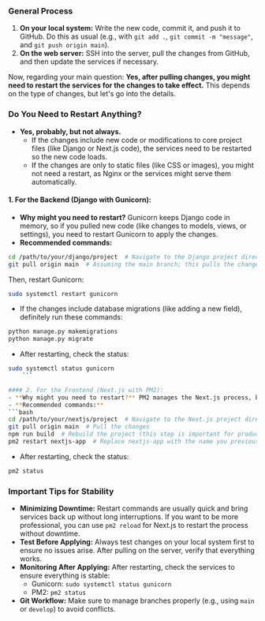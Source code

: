 ### General Process
1. **On your local system:** Write the new code, commit it, and push it to GitHub. Do this as usual (e.g., with `git add .`, `git commit -m "message"`, and `git push origin main`).
2. **On the web server:** SSH into the server, pull the changes from GitHub, and then update the services if necessary.

Now, regarding your main question: **Yes, after pulling changes, you might need to restart the services for the changes to take effect.** This depends on the type of changes, but let's go into the details.

### Do You Need to Restart Anything?
- **Yes, probably, but not always.** 
  - If the changes include new code or modifications to core project files (like Django or Next.js code), the services need to be restarted so the new code loads.
  - If the changes are only to static files (like CSS or images), you might not need a restart, as Nginx or the services might serve them automatically.

#### 1. For the Backend (Django with Gunicorn):
- **Why might you need to restart?** Gunicorn keeps Django code in memory, so if you pulled new code (like changes to models, views, or settings), you need to restart Gunicorn to apply the changes.
- **Recommended commands:**
```bash
cd /path/to/your/django/project  # Navigate to the Django project directory (e.g., RoyaClinic)
git pull origin main  # Assuming the main branch; this pulls the changes
```
Then, restart Gunicorn:
```bash
sudo systemctl restart gunicorn
```
- If the changes include database migrations (like adding a new field), definitely run these commands:
```bash
python manage.py makemigrations
python manage.py migrate
```
- After restarting, check the status:
```bash
sudo systemctl status gunicorn
    ```

#### 2. For the Frontend (Next.js with PM2):
- **Why might you need to restart?** PM2 manages the Next.js process, but if you have new code (like changes to components or pages), you need to rebuild the project and restart PM2 to load the changes.
- **Recommended commands:**
```bash
cd /path/to/your/nextjs/project  # Navigate to the Next.js project directory
git pull origin main  # Pull the changes
npm run build  # Rebuild the project (this step is important for production)
pm2 restart nextjs-app  # Replace nextjs-app with the name you previously set
```
- After restarting, check the status:
```bash
pm2 status
```

### Important Tips for Stability
- **Minimizing Downtime:** Restart commands are usually quick and bring services back up without long interruptions. If you want to be more professional, you can use `pm2 reload` for Next.js to restart the process without downtime.
- **Test Before Applying:** Always test changes on your local system first to ensure no issues arise. After pulling on the server, verify that everything works.
- **Monitoring After Applying:** After restarting, check the services to ensure everything is stable:
  - Gunicorn: `sudo systemctl status gunicorn`
  - PM2: `pm2 status`
- **Git Workflow:** Make sure to manage branches properly (e.g., using `main` or `develop`) to avoid conflicts.

